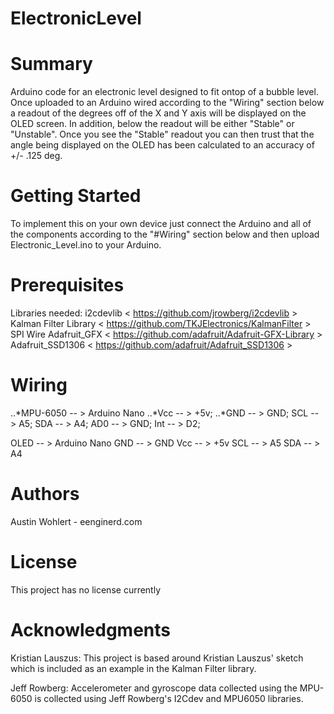 # ElectronicLevel

# Summary 
Arduino code for an electronic level designed to fit ontop of a bubble level. 
Once uploaded to an Arduino wired according to the "Wiring" section below a readout of the degrees off of the X and Y axis will be displayed on the OLED screen. In addition, below the readout will be either "Stable" or "Unstable". Once you see the "Stable" readout you can then trust that the angle being displayed on the OLED has been calculated to an accuracy of +/- .125 deg. 

# Getting Started
To implement this on your own device just connect the Arduino and all of the components according to the "#Wiring" section below and then upload Electronic_Level.ino to your Arduino.


# Prerequisites
Libraries needed:
i2cdevlib < https://github.com/jrowberg/i2cdevlib >
Kalman Filter Library  < https://github.com/TKJElectronics/KalmanFilter >
SPI
Wire
Adafruit_GFX  < https://github.com/adafruit/Adafruit-GFX-Library >
Adafruit_SSD1306 < https://github.com/adafruit/Adafruit_SSD1306 >

# Wiring 

..*MPU-6050 -- > Arduino Nano
..*Vcc -- > +5v;
..*GND -- > GND;
SCL -- > A5;
SDA -- > A4;
AD0 -- > GND;
Int -- > D2;

OLED -- > Arduino Nano
GND -- > GND
Vcc -- > +5v
SCL -- > A5
SDA -- > A4

# Authors
Austin Wohlert - eenginerd.com

# License
This project has no license currently

# Acknowledgments 

Kristian Lauszus:
This project is based around Kristian Lauszus' sketch which is included as an example in the Kalman Filter library. 

Jeff Rowberg:
Accelerometer and gyroscope data collected using the MPU-6050 is collected using Jeff Rowberg's I2Cdev and MPU6050 libraries. 
